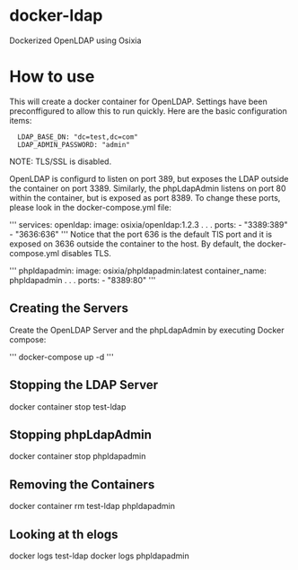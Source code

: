 # docker-ldap
Dockerized OpenLDAP using Osixia

# How to use
This will create a docker container for OpenLDAP. Settings have been preconffigured to allow this to run quickly. Here are the basic configuration items:

      LDAP_BASE_DN: "dc=test,dc=com"
      LDAP_ADMIN_PASSWORD: "admin"

NOTE: TLS/SSL is disabled. 

OpenLDAP is configurd to listen on port 389, but exposes the LDAP outside the container on port 3389. Similarly, the phpLdapAdmin listens on port 80 within the container, but is exposed as port 8389. To change these ports, please look in the docker-compose.yml file:

'''
services:
  openldap:
    image: osixia/openldap:1.2.3
.
.
.
    ports:
      - "3389:389"
      - "3636:636"
'''
Notice that the port 636 is the default TlS port and it is exposed on 3636 outside the container to the host. By default, the docker-compose.yml disables TLS.

'''
  phpldapadmin:
    image: osixia/phpldapadmin:latest
    container_name: phpldapadmin
.
.
.
    ports:
      - "8389:80"
'''

## Creating the Servers
Create the OpenLDAP Server and the phpLdapAdmin by executing Docker compose:

'''
docker-compose up -d
'''

## Stopping the LDAP Server
docker container stop test-ldap

## Stopping phpLdapAdmin
docker container stop phpldapadmin

## Removing the Containers
docker container rm test-ldap phpldapadmin

## Looking at th elogs
docker logs test-ldap
docker logs phpldapadmin



